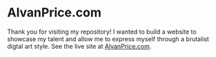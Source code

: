 # AlvanPrice.com

Thank you for visiting my repository! I wanted to build a website to showcase my talent and allow me to express myself through a brutalist digtal art style. See the live site at  [AlvanPrice.com](https://alvanprice.com/preview).

